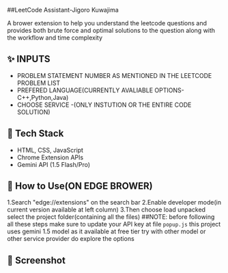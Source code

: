##LeetCode Assistant-Jigoro Kuwajima

A brower extension to help you understand the leetcode questions and provides both brute force and optimal solutions to the question 
along with the workflow and time complexity 

## ✨ INPUTS
- PROBLEM STATEMENT NUMBER AS MENTIONED IN THE LEETCODE PROBLEM LIST
- PREFERED LANGUAGE(CURRENTLY AVALIABLE OPTIONS-C++,Python,Java)
- CHOOSE SERVICE -(ONLY INSTUTION  OR THE ENTIRE CODE SOLUTION)

## 🧰 Tech Stack
- HTML, CSS, JavaScript
- Chrome Extension APIs
- Gemini API (1.5 Flash/Pro)

## 🔧 How to Use(ON EDGE BROWER)
1.Search "edge://extensions" on the search bar 
2.Enable developer mode(in current version available at left column)
3.Then choose load unpacked select the project folder(containing all the files)
##NOTE:
    before following all these steps make sure to update your API key at file `popup.js`
    this project uses gemini 1.5 model as it available at free tier 
    try with other model or other service provider do explore the options 

## 📸 Screenshot

